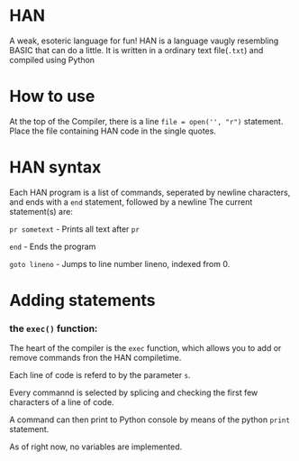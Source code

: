# HAN
A weak, esoteric language for fun!
HAN is a language vaugly resembling BASIC that can do a little.
It is written in a ordinary text file(`.txt`) and compiled using Python

# How to use

At the top of the Compiler, there is a line ```file = open('', "r")``` statement. Place the file containing 
HAN code in the single quotes.

# HAN syntax

Each HAN program is a list of commands, seperated by newline characters, and ends with a `end` statement, followed by a newline
The current statement(s) are:

`pr sometext` - Prints all text after `pr `

`end` - Ends the program

`goto lineno` - Jumps to line number lineno, indexed from 0.

# Adding statements
### the `exec()` function:
The heart of the compiler is the `exec` function, which allows you to add or remove commands fron the HAN compiletime.

Each line of code is referd to by the parameter `s`.

Every commannd is selected by splicing and checking the first few characters of a line of code.

A command can then print to Python console by means of the python `print` statement.

As of right now, no variables are implemented.
